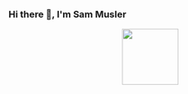 ### Hi there 👋, I'm Sam Musler
<div id="header" align="center">
  <img src="[https://media.giphy.com/media/M9gbBd9nbDrOTu1Mqx/giphy.gif](https://media.giphy.com/media/12i5kUhJl8qNH2/giphy.gif)" width="100"/>
</div>

<!--
**SamMusler/SamMusler** is a ✨ _special_ ✨ repository because its `README.md` (this file) appears on your GitHub profile.
Here are some ideas to get you started:
- 🔭 I’m currently looking for work as a fullstack/backend developer in Ruby on Rails.
- 🌱 I’m currently learning LeetCode and W3Schools
- 👯 I’m looking to collaborate on ...
- 🤔 I’m looking for help with ...
- 💬 Ask me about ...
- 📫 How to reach me: sam.a.musler@gmail.com
- 😄 Pronouns: He/Him
- ⚡ Fun fact: ...
-->
